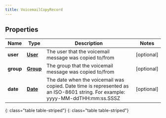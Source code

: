 ```yaml
---
title: VoicemailCopyRecord
---
```


## Properties

| Name | Type | Description | Notes |
| ------------ | ------------- | ------------- | ------------- |
| **user** | [**User**](User.html) | The user that the voicemail message was copied to/from |  [optional] |
| **group** | [**Group**](Group.html) | The group that the voicemail message was copied to/from |  [optional] |
| **date** | [**Date**](Date.html) | The date when the voicemail was copied. Date time is represented as an ISO-8601 string. For example: yyyy-MM-ddTHH:mm:ss.SSSZ |  [optional] |
{: class="table table-striped"}
{: class="table table-striped"}


